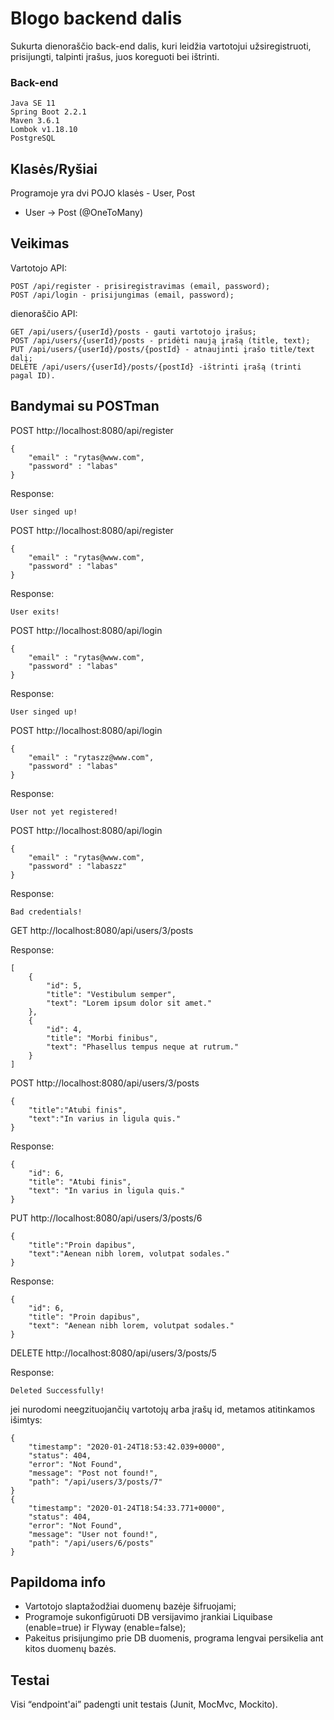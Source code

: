 # Blogo backend dalis

Sukurta dienoraščio back-end dalis, kuri leidžia vartotojui užsiregistruoti, prisijungti, talpinti įrašus, juos koreguoti bei ištrinti.


### Back-end
```
Java SE 11
Spring Boot 2.2.1
Maven 3.6.1
Lombok v1.18.10
PostgreSQL
```

## Klasės/Ryšiai
Programoje yra dvi POJO klasės - User, Post
* User -> Post (@OneToMany)


## Veikimas
Vartotojo API:
```
POST /api/register - prisiregistravimas (email, password); 
POST /api/login - prisijungimas (email, password);
```
dienoraščio API:
```
GET /api/users/{userId}/posts - gauti vartotojo įrašus;
POST /api/users/{userId}/posts - pridėti naują įrašą (title, text);
PUT /api/users/{userId}/posts/{postId} - atnaujinti įrašo title/text dalį;
DELETE /api/users/{userId}/posts/{postId} -ištrinti įrašą (trinti pagal ID).
```
## Bandymai su POSTman
POST http://localhost:8080/api/register
```
{
	"email" : "rytas@www.com",
	"password" : "labas"
}
```
Response:
```
User singed up!
```
POST http://localhost:8080/api/register
```
{
	"email" : "rytas@www.com",
	"password" : "labas"
}
```
Response:
```
User exits!
```
POST http://localhost:8080/api/login
```
{
	"email" : "rytas@www.com",
	"password" : "labas"
}
```
Response:
```
User singed up!
```
POST http://localhost:8080/api/login
```
{
	"email" : "rytaszz@www.com",
	"password" : "labas"
}
```
Response:
```
User not yet registered!
```
POST http://localhost:8080/api/login
```
{
	"email" : "rytas@www.com",
	"password" : "labaszz"
}
```
Response:
```
Bad credentials!
```
GET http://localhost:8080/api/users/3/posts

Response:
```
[
    {
        "id": 5,
        "title": "Vestibulum semper",
        "text": "Lorem ipsum dolor sit amet."
    },
    {
        "id": 4,
        "title": "Morbi finibus",
        "text": "Phasellus tempus neque at rutrum."
    }
]
```

POST http://localhost:8080/api/users/3/posts
```
{
	"title":"Atubi finis",
	"text":"In varius in ligula quis."
}
```
Response:
```
{
    "id": 6,
    "title": "Atubi finis",
    "text": "In varius in ligula quis."
}
```
PUT http://localhost:8080/api/users/3/posts/6
```
{
	"title":"Proin dapibus",
	"text":"Aenean nibh lorem, volutpat sodales."
}
```
Response:
```
{
    "id": 6,
    "title": "Proin dapibus",
    "text": "Aenean nibh lorem, volutpat sodales."
}
```
DELETE http://localhost:8080/api/users/3/posts/5

Response:
```
Deleted Successfully!
```
jei nurodomi neegzituojančių vartotojų arba įrašų id, metamos atitinkamos išimtys:
```
{
    "timestamp": "2020-01-24T18:53:42.039+0000",
    "status": 404,
    "error": "Not Found",
    "message": "Post not found!",
    "path": "/api/users/3/posts/7"
}
{
    "timestamp": "2020-01-24T18:54:33.771+0000",
    "status": 404,
    "error": "Not Found",
    "message": "User not found!",
    "path": "/api/users/6/posts"
}
```

## Papildoma info
* Vartotojo slaptažodžiai duomenų bazėje šifruojami;
* Programoje sukonfigūruoti DB versijavimo įrankiai Liquibase (enable=true) ir Flyway (enable=false);
* Pakeitus prisijungimo prie DB duomenis, programa lengvai persikelia ant kitos duomenų bazės.
  
## Testai
Visi “endpoint'ai” padengti unit testais (Junit, MocMvc, Mockito).
